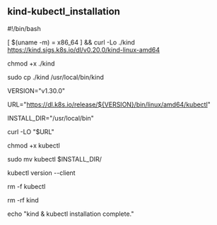 ## kind-kubectl_installation

#!/bin/bash

[ $(uname -m) = x86_64 ] && curl -Lo ./kind https://kind.sigs.k8s.io/dl/v0.20.0/kind-linux-amd64

chmod +x ./kind

sudo cp ./kind /usr/local/bin/kind

VERSION="v1.30.0"

URL="https://dl.k8s.io/release/${VERSION}/bin/linux/amd64/kubectl"

INSTALL_DIR="/usr/local/bin"

curl -LO "$URL"

chmod +x kubectl

sudo mv kubectl $INSTALL_DIR/

kubectl version --client

rm -f kubectl

rm -rf kind

echo "kind & kubectl installation complete."


